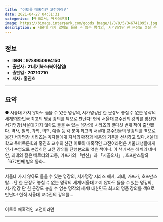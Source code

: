 ```yaml
---
title: "이토록 매혹적인 고전이라면"
date: 2021-04-27 04:51:31
categories: [국내도서, 역사와문화]
image: https://bimage.interpark.com/goods_image/1/0/9/5/346741095s.jpg
description: ● 서울대 가지 않아도 들을 수 있는 명강의, 서가명강단 한 문장도 놓칠 수 없는 명작의 세계!대한민국 최고의 명품 강의를 책으로 만난다! 현직 서울대 교수진의 강의를 엄선한 서가명강(서울대 가지 않아도 들을 수 있는 명강의) 시리즈의 열다섯 번째 책이 출간됐다. 역사, 철학, 과학,
---
```


## **정보**

- **ISBN : 9788950994150**
- **출판사 : 21세기북스(북이십일)**
- **출판일 : 20210210**
- **저자 : 홍진호**

------



## **요약**

●  서울대 가지 않아도 들을 수 있는 명강의, 서가명강단 한 문장도 놓칠 수 없는 명작의 세계!대한민국 최고의 명품 강의를 책으로 만난다! 현직 서울대 교수진의 강의를 엄선한 서가명강(서울대 가지 않아도 들을 수 있는 명강의) 시리즈의 열다섯 번째 책이 출간됐다. 역사, 철학, 과학, 의학, 예술 등 각 분야 최고의 서울대 교수진들의 명강의를 책으로 옮긴 서가명강 시리즈는 독자들에게 지식의 확장과 배움의 기쁨을 선사하고 있다.서울대학교 독어독문학과 홍진호 교수의 신간 이토록 매혹적인 고전이라면은 서울대생들에게 인기 수업으로 손꼽히던 고전 강의를 단행본으로 엮은 책이다. 이 책에서는 헤세의 데미안, 괴테의 젊은 베르터의 고통, 카프카의 「변신」과 「시골의사」, 호프만스탈의 「672번째 밤의 동화...

------

서울대 가지 않아도 들을 수 있는 명강의, 서가명강 시리즈
헤세, 괴테, 카프카, 호프만스탈…
단 한 문장도 놓칠 수 없는 명작의 세계!서울대 가지 않아도 들을 수 있는 명강의, 서가명강
단 한 문장도 놓칠 수 없는 명작의 세계!
대한민국 최고의 명품 강의를 책으로 만난다! 현직 서울대 교수진의 강의를... 

------


이토록 매혹적인 고전이라면 

------


